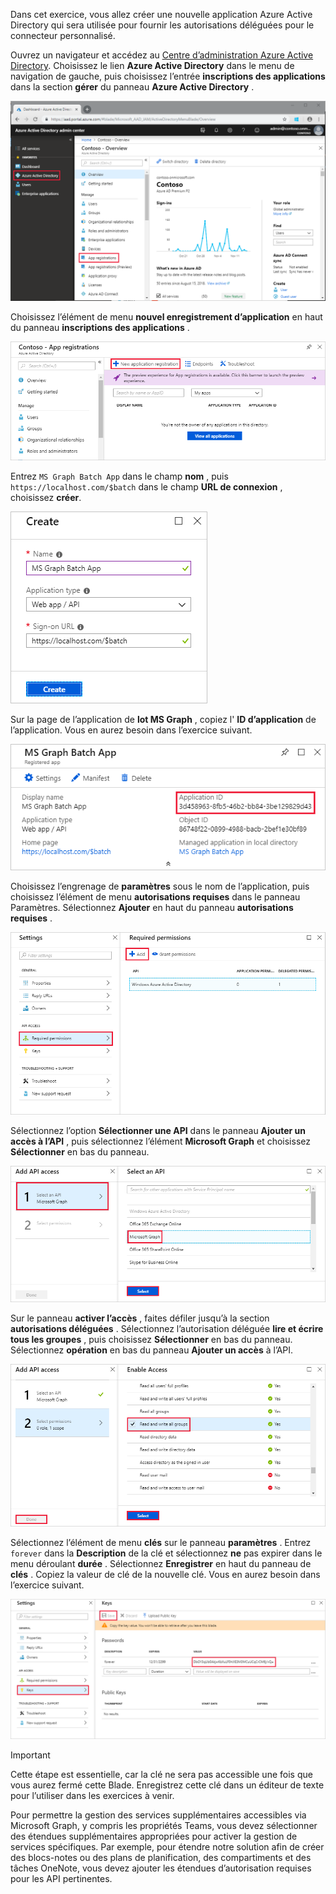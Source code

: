 <!-- markdownlint-disable MD002 MD041 -->

Dans cet exercice, vous allez créer une nouvelle application Azure Active Directory qui sera utilisée pour fournir les autorisations déléguées pour le connecteur personnalisé.

Ouvrez un navigateur et accédez au [Centre d’administration Azure Active Directory](https://aad.portal.azure.com). Choisissez le lien **Azure Active Directory** dans le menu de navigation de gauche, puis choisissez l’entrée **inscriptions des applications** dans la section **gérer** du panneau **Azure Active Directory** .

![Capture d’écran du panneau Azure Active Directory dans le centre d’administration Azure Active Directory](./images/app-reg1.png)

Choisissez l’élément de menu **nouvel enregistrement d’application** en haut du panneau **inscriptions des applications** .

![Capture d’écran du panneau inscriptions des applications dans le centre d’administration Azure Active Directory](./images/app-reg2.png)

Entrez `MS Graph Batch App` dans le champ **nom** , puis `https://localhost.com/$batch` dans le champ **URL de connexion** , choisissez **créer**.

![Capture d’écran du formulaire de création pour une nouvelle inscription d’application dans le centre d’administration Azure Active Directory](./images/app-reg3.png)

Sur la page de l’application de **lot MS Graph** , copiez l' **ID d’application** de l’application. Vous en aurez besoin dans l’exercice suivant.

![Capture d’écran de la page d’application inscrite](./images/app-reg4.png)

Choisissez l’engrenage de **paramètres** sous le nom de l’application, puis choisissez l’élément de menu **autorisations requises** dans le panneau Paramètres. Sélectionnez **Ajouter** en haut du panneau **autorisations requises** .

![Capture d’écran du panneau des autorisations requises](./images/app-perms1.png)

Sélectionnez l’option **Sélectionner une API** dans le panneau **Ajouter un accès à l’API** , puis sélectionnez l’élément **Microsoft Graph** et choisissez **Sélectionner** en bas du panneau.

![Capture d’écran du panneau sélectionner une API](./images/app-perms2.png)

Sur le panneau **activer l’accès** , faites défiler jusqu’à la section **autorisations déléguées** . Sélectionnez l’autorisation déléguée **lire et écrire tous les groupes** , puis choisissez **Sélectionner** en bas du panneau. Sélectionnez **opération** en bas du panneau **Ajouter un accès** à l’API.

 ![Capture d’écran du panneau d’accès activé](./images/app-perms3.png)

Sélectionnez l’élément de menu **clés** sur le panneau **paramètres** . Entrez `forever` dans la **Description** de la clé et sélectionnez **ne** pas expirer dans le menu déroulant **durée** . Sélectionnez **Enregistrer** en haut du panneau de **clés** . Copiez la valeur de clé de la nouvelle clé. Vous en aurez besoin dans l’exercice suivant.

![Capture d’écran du panneau des touches](./images/app-key1.png)

> [!IMPORTANT]
> Cette étape est essentielle, car la clé ne sera pas accessible une fois que vous aurez fermé cette Blade. Enregistrez cette clé dans un éditeur de texte pour l’utiliser dans les exercices à venir.

Pour permettre la gestion des services supplémentaires accessibles via Microsoft Graph, y compris les propriétés Teams, vous devez sélectionner des étendues supplémentaires appropriées pour activer la gestion de services spécifiques. Par exemple, pour étendre notre solution afin de créer des blocs-notes ou des plans de planification, des compartiments et des tâches OneNote, vous devez ajouter les étendues d’autorisation requises pour les API pertinentes.